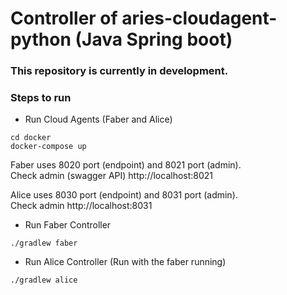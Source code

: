 # Controller of aries-cloudagent-python (Java Spring boot)

### This repository is currently in development.

### Steps to run
- Run Cloud Agents (Faber and Alice)
```
cd docker
docker-compose up
```
Faber uses 8020 port (endpoint) and 8021 port (admin). \
Check admin (swagger API) http://localhost:8021

Alice uses 8030 port (endpoint) and 8031 port (admin). \
Check admin http://localhost:8031

- Run Faber Controller
```
./gradlew faber
```
- Run Alice Controller (Run with the faber running)
```
./gradlew alice
```